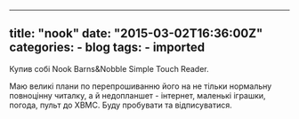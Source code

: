 
---
title: "nook"
date: "2015-03-02T16:36:00Z"
categories:
    - blog
tags:
    - imported
---

Купив собі Nook Barns\&Nobble Simple Touch Reader.  

Маю великі плани по перепрошиванню його на не тільки нормальну повноцінну читалку, а й недопланшет \- інтернет, маленькі іграшки, погода, пульт до XBMC. Буду пробувати та відписуватися.
